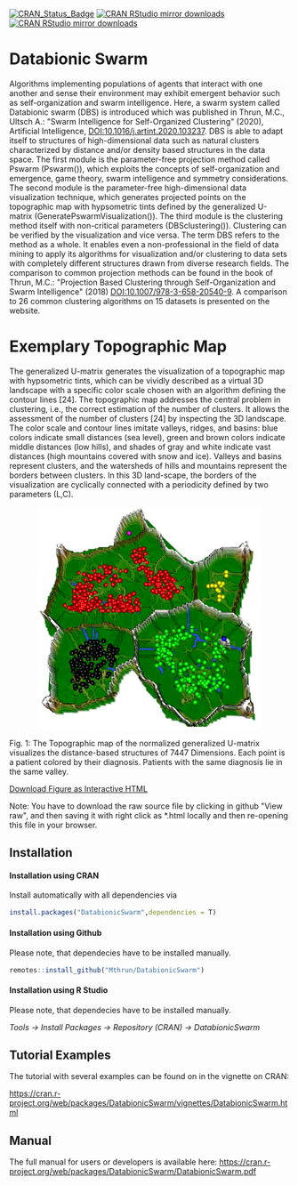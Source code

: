 [![CRAN_Status_Badge](http://www.r-pkg.org/badges/version/DatabionicSwarm)](https://cran.r-project.org/package=DatabionicSwarm)
[![CRAN RStudio mirror downloads](https://cranlogs.r-pkg.org/badges/grand-total/DatabionicSwarm?color=blue)](https://r-pkg.org/pkg/DatabionicSwarm)
[![CRAN RStudio mirror downloads](https://cranlogs.r-pkg.org/badges/last-month/DatabionicSwarm?color=green)](https://r-pkg.org/pkg/DatabionicSwarm)

# Databionic Swarm
Algorithms implementing populations of agents that interact with one another and sense their environment may exhibit emergent behavior such as self-organization and swarm intelligence. Here, a swarm system called Databionic swarm (DBS) is introduced which was published in Thrun, M.C., Ultsch A.: "Swarm Intelligence for Self-Organized Clustering" (2020), Artificial Intelligence, <DOI:10.1016/j.artint.2020.103237>. DBS is able to adapt itself to structures of high-dimensional data such as natural clusters characterized by distance and/or density based structures in the data space. The first module is the parameter-free projection method called Pswarm (Pswarm()), which exploits the concepts of self-organization and emergence, game theory, swarm intelligence and symmetry considerations. The second module is the parameter-free high-dimensional data visualization technique, which generates projected points on the topographic map with hypsometric tints defined by the generalized U-matrix (GeneratePswarmVisualization()). The third module is the clustering method itself with non-critical parameters (DBSclustering()). Clustering can be verified by the visualization and vice versa. The term DBS refers to the method as a whole. It enables even a non-professional in the field of data mining to apply its algorithms for visualization and/or clustering to data sets with completely different structures drawn from diverse research fields. The comparison to common projection methods can be found in the book of Thrun, M.C.: "Projection Based Clustering through Self-Organization and Swarm Intelligence" (2018) <DOI:10.1007/978-3-658-20540-9>. A comparison to 26 common clustering algorithms on 15 datasets is presented on the website.

# Exemplary Topographic Map
 
The generalized U-matrix generates the visualization of a topographic map with hypsometric tints, which can be vividly described as a virtual 3D landscape with a specific color scale chosen with an algorithm defining the contour lines [24]. The topographic map addresses the central problem in clustering, i.e., the correct estimation of the number of clusters. It allows the assessment of the number of clusters [24] by inspecting the 3D landscape. The color scale and contour lines imitate valleys, ridges, and basins: blue colors indicate small distances (sea level), green and brown colors indicate middle distances (low hills), and shades of gray and white indicate vast distances (high mountains covered with snow and ice). Valleys and basins represent clusters, and the watersheds of hills and mountains represent the borders between clusters. In this 3D land-scape, the borders of the visualization are cyclically connected with a periodicity defined by two parameters (L,C).

<p align="center">
  <img src="./docs/source/TopographicMap.png" width="400" height="400">
 <div class="caption">Fig. 1: The Topographic map of the normalized generalized U-matrix visualizes the distance-based structures of 7447 Dimensions. Each point is a patient colored by their diagnosis. Patients with the same diagnosis lie in the same valley. </div>
</p>

[Download Figure as Interactive HTML](./docs/source/TopographicMap.html)

Note: You have to download the raw source file by clicking in github "View raw", and then saving it with right click as *.html locally and then re-opening this file in your browser. 

## Installation

#### Installation using CRAN
Install automatically with all dependencies via

```R
install.packages("DatabionicSwarm",dependencies = T)
```

#### Installation using Github
Please note, that dependecies have to be installed manually.

```R
remotes::install_github("Mthrun/DatabionicSwarm")
```

#### Installation using R Studio
Please note, that dependecies have to be installed manually.

*Tools -> Install Packages -> Repository (CRAN) -> DatabionicSwarm*

## Tutorial Examples

The tutorial with several examples can be found on in the vignette on CRAN:

https://cran.r-project.org/web/packages/DatabionicSwarm/vignettes/DatabionicSwarm.html

## Manual

The full manual for users or developers is available here:
https://cran.r-project.org/web/packages/DatabionicSwarm/DatabionicSwarm.pdf